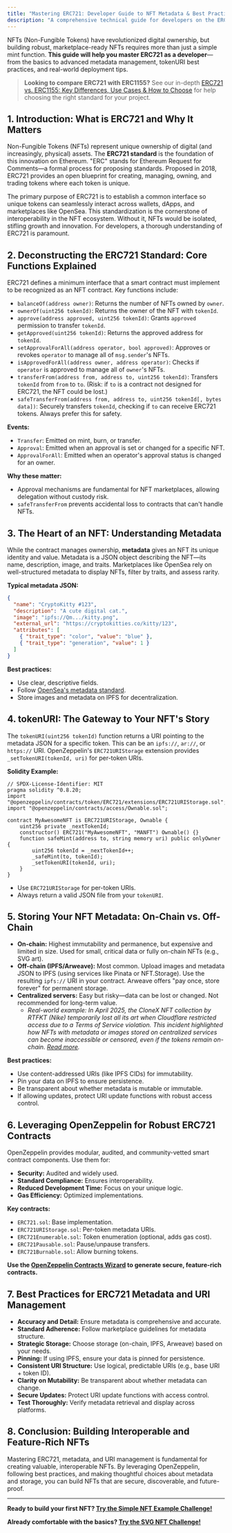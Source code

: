 ```yaml
---
title: "Mastering ERC721: Developer Guide to NFT Metadata & Best Practices"
description: "A comprehensive technical guide for developers on the ERC721 NFT standard: metadata, tokenURI management, OpenZeppelin usage, and best practices for building robust, marketplace-ready NFTs."
---
```


NFTs (Non-Fungible Tokens) have revolutionized digital ownership, but building robust, marketplace-ready NFTs requires more than just a simple mint function. **This guide will help you master ERC721 as a developer**—from the basics to advanced metadata management, tokenURI best practices, and real-world deployment tips.

> **Looking to compare ERC721 with ERC1155?** See our in-depth [ERC721 vs. ERC1155: Key Differences, Use Cases & How to Choose](/guides/erc721-vs-erc1155) for help choosing the right standard for your project.

## 1. Introduction: What is ERC721 and Why It Matters

Non-Fungible Tokens (NFTs) represent unique ownership of digital (and increasingly, physical) assets. The **ERC721 standard** is the foundation of this innovation on Ethereum. "ERC" stands for Ethereum Request for Comments—a formal process for proposing standards. Proposed in 2018, ERC721 provides an open blueprint for creating, managing, owning, and trading tokens where each token is unique.

The primary purpose of ERC721 is to establish a common interface so unique tokens can seamlessly interact across wallets, dApps, and marketplaces like OpenSea. This standardization is the cornerstone of interoperability in the NFT ecosystem. Without it, NFTs would be isolated, stifling growth and innovation. For developers, a thorough understanding of ERC721 is paramount.

## 2. Deconstructing the ERC721 Standard: Core Functions Explained

ERC721 defines a minimum interface that a smart contract must implement to be recognized as an NFT contract. Key functions include:

- `balanceOf(address owner)`: Returns the number of NFTs owned by `owner`.
- `ownerOf(uint256 tokenId)`: Returns the owner of the NFT with `tokenId`.
- `approve(address approved, uint256 tokenId)`: Grants `approved` permission to transfer `tokenId`.
- `getApproved(uint256 tokenId)`: Returns the approved address for `tokenId`.
- `setApprovalForAll(address operator, bool approved)`: Approves or revokes `operator` to manage all of `msg.sender`'s NFTs.
- `isApprovedForAll(address owner, address operator)`: Checks if `operator` is approved to manage all of `owner`'s NFTs.
- `transferFrom(address from, address to, uint256 tokenId)`: Transfers `tokenId` from `from` to `to`. (Risk: if `to` is a contract not designed for ERC721, the NFT could be lost.)
- `safeTransferFrom(address from, address to, uint256 tokenId[, bytes data])`: Securely transfers `tokenId`, checking if `to` can receive ERC721 tokens. Always prefer this for safety.

**Events:**

- `Transfer`: Emitted on mint, burn, or transfer.
- `Approval`: Emitted when an approval is set or changed for a specific NFT.
- `ApprovalForAll`: Emitted when an operator's approval status is changed for an owner.

**Why these matter:**

- Approval mechanisms are fundamental for NFT marketplaces, allowing delegation without custody risk.
- `safeTransferFrom` prevents accidental loss to contracts that can't handle NFTs.

## 3. The Heart of an NFT: Understanding Metadata

While the contract manages ownership, **metadata** gives an NFT its unique identity and value. Metadata is a JSON object describing the NFT—its name, description, image, and traits. Marketplaces like OpenSea rely on well-structured metadata to display NFTs, filter by traits, and assess rarity.

**Typical metadata JSON:**

```json
{
  "name": "CryptoKitty #123",
  "description": "A cute digital cat.",
  "image": "ipfs://Qm.../kitty.png",
  "external_url": "https://cryptokitties.co/kitty/123",
  "attributes": [
    { "trait_type": "color", "value": "blue" },
    { "trait_type": "generation", "value": 1 }
  ]
}
```

**Best practices:**

- Use clear, descriptive fields.
- Follow [OpenSea's metadata standard](https://docs.opensea.io/docs/metadata-standards).
- Store images and metadata on IPFS for decentralization.

## 4. tokenURI: The Gateway to Your NFT's Story

The `tokenURI(uint256 tokenId)` function returns a URI pointing to the metadata JSON for a specific token. This can be an `ipfs://`, `ar://`, or `https://` URI. OpenZeppelin's `ERC721URIStorage` extension provides `_setTokenURI(tokenId, uri)` for per-token URIs.

**Solidity Example:**

```solidity
// SPDX-License-Identifier: MIT
pragma solidity ^0.8.20;
import "@openzeppelin/contracts/token/ERC721/extensions/ERC721URIStorage.sol";
import "@openzeppelin/contracts/access/Ownable.sol";

contract MyAwesomeNFT is ERC721URIStorage, Ownable {
    uint256 private _nextTokenId;
    constructor() ERC721("MyAwesomeNFT", "MANFT") Ownable() {}
    function safeMint(address to, string memory uri) public onlyOwner {
        uint256 tokenId = _nextTokenId++;
        _safeMint(to, tokenId);
        _setTokenURI(tokenId, uri);
    }
}
```

- Use `ERC721URIStorage` for per-token URIs.
- Always return a valid JSON file from your `tokenURI`.

## 5. Storing Your NFT Metadata: On-Chain vs. Off-Chain

- **On-chain:** Highest immutability and permanence, but expensive and limited in size. Used for small, critical data or fully on-chain NFTs (e.g., SVG art).
- **Off-chain (IPFS/Arweave):** Most common. Upload images and metadata JSON to IPFS (using services like Pinata or NFT.Storage). Use the resulting `ipfs://` URI in your contract. Arweave offers "pay once, store forever" for permanent storage.
- **Centralized servers:** Easy but risky—data can be lost or changed. Not recommended for long-term value.
  - _Real-world example: In April 2025, the CloneX NFT collection by RTFKT (Nike) temporarily lost all its art when Cloudflare restricted access due to a Terms of Service violation. This incident highlighted how NFTs with metadata or images stored on centralized services can become inaccessible or censored, even if the tokens remain on-chain. [Read more](https://blockworks.co/news/cloudflare-rtfkt-clonex-nft-art-service-violation)._

**Best practices:**

- Use content-addressed URIs (like IPFS CIDs) for immutability.
- Pin your data on IPFS to ensure persistence.
- Be transparent about whether metadata is mutable or immutable.
- If allowing updates, protect URI update functions with robust access control.

## 6. Leveraging OpenZeppelin for Robust ERC721 Contracts

OpenZeppelin provides modular, audited, and community-vetted smart contract components. Use them for:

- **Security:** Audited and widely used.
- **Standard Compliance:** Ensures interoperability.
- **Reduced Development Time:** Focus on your unique logic.
- **Gas Efficiency:** Optimized implementations.

**Key contracts:**

- `ERC721.sol`: Base implementation.
- `ERC721URIStorage.sol`: Per-token metadata URIs.
- `ERC721Enumerable.sol`: Token enumeration (optional, adds gas cost).
- `ERC721Pausable.sol`: Pause/unpause transfers.
- `ERC721Burnable.sol`: Allow burning tokens.

**Use the [OpenZeppelin Contracts Wizard](https://wizard.openzeppelin.com/#erc721) to generate secure, feature-rich contracts.**

## 7. Best Practices for ERC721 Metadata and URI Management

- **Accuracy and Detail:** Ensure metadata is comprehensive and accurate.
- **Standard Adherence:** Follow marketplace guidelines for metadata structure.
- **Strategic Storage:** Choose storage (on-chain, IPFS, Arweave) based on your needs.
- **Pinning:** If using IPFS, ensure your data is pinned for persistence.
- **Consistent URI Structure:** Use logical, predictable URIs (e.g., base URI + token ID).
- **Clarity on Mutability:** Be transparent about whether metadata can change.
- **Secure Updates:** Protect URI update functions with access control.
- **Test Thoroughly:** Verify metadata retrieval and display across platforms.

## 8. Conclusion: Building Interoperable and Feature-Rich NFTs

Mastering ERC721, metadata, and URI management is fundamental for creating valuable, interoperable NFTs. By leveraging OpenZeppelin, following best practices, and making thoughtful choices about metadata and storage, you can build NFTs that are secure, discoverable, and future-proof.

---

**Ready to build your first NFT? [Try the Simple NFT Example Challenge!](/challenge/simple-nft-example)**

**Already comfortable with the basics? [Try the SVG NFT Challenge!](/challenge/svg-nft)**
